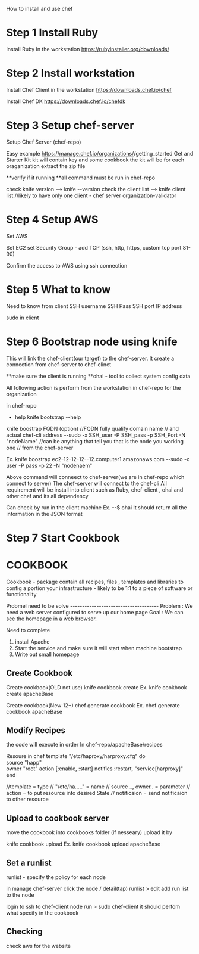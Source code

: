 How to install and use chef



Step 1 Install Ruby
======================================================
Install Ruby In the workstation
https://rubyinstaller.org/downloads/

Step 2 Install workstation
======================================================
Install Chef Client in the workstation
https://downloads.chef.io/chef

Install Chef DK
https://downloads.chef.io/chefdk


Step 3 Setup chef-server
======================================================
Setup Chef Server (chef-repo)

Easy example
https://manage.chef.io/organizations/<orgname>/getting_started
Get and Starter Kit
  kit will contain key and some cookbook
  the kit will be for each oraganization
  extract the zip file

**verify if it running
**all command must be run in chef-repo

  check knife version --> knife --version
  check the client list -->  knife client list    //likely to have only one client - chef server
          organization-validator


Step 4 Setup AWS
======================================================
Set AWS

Set EC2 
  set Security Group - add TCP (ssh, http, https, custom tcp port 81-90)

Confirm the access to AWS using ssh connection


Step 5 What to know
=====================================================
Need to know from client
SSH username
SSH Pass
SSH port
IP address

sudo in client




Step 6 Bootstrap node using knife
====================================

This will link the chef-client(our target) to the chef-server.
It create a connection from chef-server to chef-clinet

**make sure the client is running 
**ohai - tool to collect system config data

All following action is perform from the workstation in chef-repo for the organization

in chef-ropo

* help 
knife bootstrap --help

knife boostrap FQDN (option)   //FQDN fully qualify domain name
                               // and actual chef-cli address
  --sudo
  -x SSH_user
  -P SSH_pass
  -p SSH_Port
  -N "nodeName"   //can be anything that tell you that is the node you working one
                  // from the chef-server

Ex. knife boostrap ec2-12-12-12--12.computer1.amazonaws.com --sudo -x user -P pass -p 22 -N "nodenaem"

Above command will conneect to chef-server(we are in chef-repo which connect to server)
The chef-server will connect to the chef-cli
All requirement will be install into client such as Ruby, chef-client , ohai and other
    chef and its all dependency

Can check by run in the client machine    Ex. --$ ohai
It should return all the information in the JSON format


Step 7 Start Cookbook
======================
COOKBOOK
================================

Cookbook  - package contain all recipes, files , templates and libraries
            to config a portion your infrastructure
          - likely to be 1:1 to a piece of software or functionality

Probmel need to be solve  -------------------------------------
Problem  : We need a web server configured to serve up our home page
Goal     : We can see the homepage in a web browser.

Need to complete
1. install Apache
2. Start the service and make sure it will start when machine bootstrap
3. Write out small homepage

Create Cookbook 
--------------------------------

Create cookbook(OLD not use)
  knife cookbook create <name of cookbook>
  Ex. knife cookbook create apacheBase

Create cookbook(New 12+)
  chef generate cookbook <cookbookname>
  Ex. chef generate cookbook apacheBase


Modify Recipes 
-------------------------------

the code will execute in order
In   chef-repo/apacheBase/recipes

Resoure in chef
template "/etc/haproxy/harproxy.cfg" do     
  source "happ"                                   
  owner "root"
  action [:enable, :start]
  notifies :restart, "service[harproxy]"
end

//template = type
// "/etc/ha....." = name
// source .., owner..    = parameter
// action = to put resource into desired State
// notificaion = send notificaion to other resource


Upload to cookbook server
----------------------------------

move the cookbook into cookbooks folder (if nesseary)
upload it by

knife cookbook upload <name>
Ex. knife cookbook upload apacheBase


Set a runlist
-------------------------------------------------

runlist - specify the policy for each node

in manage chef-server 
click the node / detail(tap)
runlist  > edit
add run list to the node

login to ssh to chef-client node
run >    sudo chef-client
it should perfom what specify in the cookbook

Checking
----------------------------------------
check aws for the website
